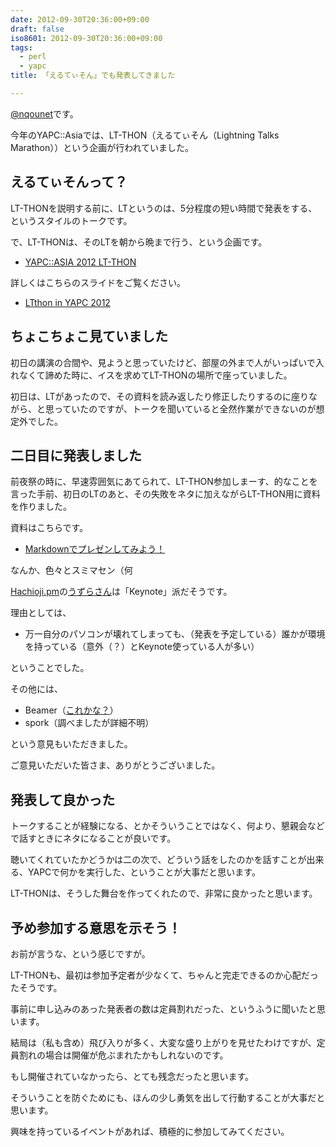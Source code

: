 ```yaml
---
date: 2012-09-30T20:36:00+09:00
draft: false
iso8601: 2012-09-30T20:36:00+09:00
tags:
  - perl
  - yapc
title: 「えるてぃそん」でも発表してきました

---
```


<p><a href="https://twitter.com/nqounet">@nqounet</a>です。</p> <p>今年のYAPC::Asiaでは、LT-THON（えるてぃそん（Lightning Talks Marathon））という企画が行われていました。</p> <h2>えるてぃそんって？</h2> <p>LT-THONを説明する前に、LTというのは、5分程度の短い時間で発表をする、というスタイルのトークです。</p> <p>で、LT-THONは、そのLTを朝から晩まで行う、という企画です。</p> <ul><li><a href="http://ltthon-yapc2012.hachiojipm.org/">YAPC::ASIA 2012 LT-THON</a></li></ul><p>詳しくはこちらのスライドをご覧ください。</p> <ul><li><a href="http://www.slideshare.net/uzulla/ltthon-in-yapc-2012">LTthon in YAPC 2012</a></li></ul><h2>ちょこちょこ見ていました</h2> <p>初日の講演の合間や、見ようと思っていたけど、部屋の外まで人がいっぱいで入れなくて諦めた時に、イスを求めてLT-THONの場所で座っていました。</p> <p>初日は、LTがあったので、その資料を読み返したり修正したりするのに座りながら、と思っていたのですが、トークを聞いていると全然作業ができないのが想定外でした。</p> <h2>二日目に発表しました</h2> <p>前夜祭の時に、早速雰囲気にあてられて、LT-THON参加しまーす、的なことを言った手前、初日のLTのあと、その失敗をネタに加えながらLT-THON用に資料を作りました。</p> <p>資料はこちらです。</p> <ul><li><a href="http://nqounet.github.io/presentation/20120929_yapcasia_ltthon/">Markdownでプレゼンしてみよう！</a></li></ul><p>なんか、色々とスミマセン（何</p> <p><a href="http://hachiojipm.org/">Hachioji.pm</a>の<a href="https://twitter.com/uzulla">うずらさん</a>は「Keynote」派だそうです。</p> <p>理由としては、</p> <ul><li>万一自分のパソコンが壊れてしまっても、（発表を予定している）誰かが環境を持っている（意外（？）とKeynote使っている人が多い）</li></ul><p>ということでした。</p> <p>その他には、</p> <ul><li>Beamer（<a href="http://windom.phys.hirosaki-u.ac.jp/fswiki/wiki.cgi?page=LaTeX+Beamer%A4%C7%A5%D7%A5%EC%A5%BC%A5%F3%A5%C6%A1%BC%A5%B7%A5%E7%A5%F3">これかな？</a>）</li><li>spork（調べましたが詳細不明）</li></ul><p>という意見もいただきました。</p> <p>ご意見いただいた皆さま、ありがとうございました。</p> <h2>発表して良かった</h2> <p>トークすることが経験になる、とかそういうことではなく、何より、懇親会などで話すときにネタになることが良いです。</p> <p>聴いてくれていたかどうかは二の次で、どういう話をしたのかを話すことが出来る、YAPCで何かを実行した、ということが大事だと思います。</p> <p>LT-THONは、そうした舞台を作ってくれたので、非常に良かったと思います。</p> <h2>予め参加する意思を示そう！</h2> <p>お前が言うな、という感じですが。</p> <p>LT-THONも、最初は参加予定者が少なくて、ちゃんと完走できるのか心配だったそうです。</p> <p>事前に申し込みのあった発表者の数は定員割れだった、というふうに聞いたと思います。</p> <p>結局は（私も含め）飛び入りが多く、大変な盛り上がりを見せたわけですが、定員割れの場合は開催が危ぶまれたかもしれないのです。</p> <p>もし開催されていなかったら、とても残念だったと思います。</p> <p>そういうことを防ぐためにも、ほんの少し勇気を出して行動することが大事だと思います。</p> <p>興味を持っているイベントがあれば、積極的に参加してみてください。</p>    	